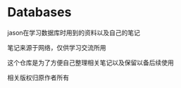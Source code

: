 # Databases
 jason在学习数据库时用到的资料以及自己的笔记



笔记来源于网络，仅供学习交流所用

这个仓库是为了方便自己整理相关笔记以及保留以备后续使用

相关版权归原作者所有


